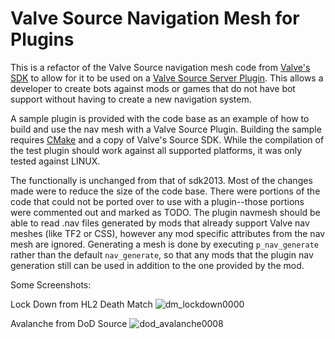 # Valve Source Navigation Mesh for Plugins
This is a refactor of the Valve Source navigation mesh code from [Valve's SDK](https://github.com/alliedmodders/hl2sdk) to allow for it to be used on a [Valve Source Server Plugin](https://developer.valvesoftware.com/wiki/Server_plugins). This allows a developer to create bots against mods or games that do not have bot support without having to create a new navigation system.  

A sample plugin is provided with the code base as an example of how to build and use the nav mesh with a Valve Source Plugin.  Building the sample requires [CMake](https://cmake.org/) and a copy of Valve's Source SDK.  While the compilation of the test plugin should work against all supported platforms, it was only tested against LINUX.

The functionally is unchanged from that of sdk2013.  Most of the changes made were to reduce the size of the code base.  There were portions of the code that could not be ported over to use with a plugin--those portions were commented out and marked as TODO. The plugin navmesh should be able to read .nav files generated by mods that already support Valve nav meshes (like TF2 or CSS), however any mod specific attributes from the nav mesh are ignored.  Generating a mesh is done by executing `p_nav_generate` rather than the default `nav_generate`, so that any mods that the plugin nav generation still can be used in addition to the one provided by the mod.

Some Screenshots:

Lock Down from HL2 Death Match
![dm_lockdown0000](https://user-images.githubusercontent.com/43772004/48299281-dc221200-e47f-11e8-907b-f2b44e5976a2.jpeg)

Avalanche from DoD Source
![dod_avalanche0008](https://user-images.githubusercontent.com/43772004/48299306-59e61d80-e480-11e8-827a-82d156b10fa7.jpeg)
